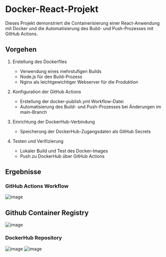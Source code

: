 # Docker-React-Projekt

Dieses Projekt demonstriert die Containerisierung einer React-Anwendung mit Docker und die Automatisierung des Build- und Push-Prozesses mit GitHub Actions.

## Vorgehen

1. Erstellung des Dockerfiles
   - Verwendung eines mehrstufigen Builds
   - Node.js für den Build-Prozess
   - Nginx als leichtgewichtiger Webserver für die Produktion

2. Konfiguration der GitHub Actions
   - Erstellung der docker-publish.yml Workflow-Datei
   - Automatisierung des Build- und Push-Prozesses bei Änderungen im main-Branch

3. Einrichtung der DockerHub-Verbindung
   - Speicherung der DockerHub-Zugangsdaten als GitHub Secrets

4. Testen und Verifizierung
   - Lokaler Build und Test des Docker-Images
   - Push zu DockerHub über GitHub Actions

## Ergebnisse

### GitHub Actions Workflow
![image](https://github.com/user-attachments/assets/9ca18124-1b81-4d05-b354-8f265d0753d3)
## Github Container Registry
![image](https://github.com/user-attachments/assets/6af3a4c6-9585-4afd-a698-0ce8493efb1a)


### DockerHub Repository
![image](https://github.com/user-attachments/assets/fb6f2673-f131-4a7e-a7dd-09f97381d19f)
![image](https://github.com/user-attachments/assets/92a61a14-a90b-4e35-a8ce-64ff4460ac39)


